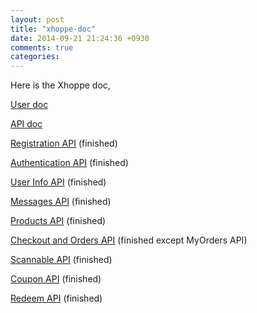 ```yaml
---
layout: post
title: "xhoppe-doc"
date: 2014-09-21 21:24:36 +0930
comments: true
categories:
---
```


Here is the Xhoppe doc,

[User doc](/user-doc)



[API doc](/api-doc)

[Registration API](/api-register) (finished)

[Authentication API](/api-authentication) (finished)

[User Info API](/user-info-api) (finished)

[Messages API](/messages-api) (finished)

[Products API](/product-api) (finished)

[Checkout and Orders API](/checkout-api) (finished except MyOrders API)

[Scannable API](/scanable-api) (finished)

[Coupon API](/coupon-api) (finished)

[Redeem API](/redeem-api) (finished)
